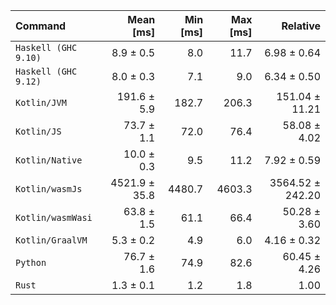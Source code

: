 | Command | Mean [ms] | Min [ms] | Max [ms] | Relative |
|:---|---:|---:|---:|---:|
| `Haskell (GHC 9.10)` | 8.9 ± 0.5 | 8.0 | 11.7 | 6.98 ± 0.64 |
| `Haskell (GHC 9.12)` | 8.0 ± 0.3 | 7.1 | 9.0 | 6.34 ± 0.50 |
| `Kotlin/JVM` | 191.6 ± 5.9 | 182.7 | 206.3 | 151.04 ± 11.21 |
| `Kotlin/JS` | 73.7 ± 1.1 | 72.0 | 76.4 | 58.08 ± 4.02 |
| `Kotlin/Native` | 10.0 ± 0.3 | 9.5 | 11.2 | 7.92 ± 0.59 |
| `Kotlin/wasmJs` | 4521.9 ± 35.8 | 4480.7 | 4603.3 | 3564.52 ± 242.20 |
| `Kotlin/wasmWasi` | 63.8 ± 1.5 | 61.1 | 66.4 | 50.28 ± 3.60 |
| `Kotlin/GraalVM` | 5.3 ± 0.2 | 4.9 | 6.0 | 4.16 ± 0.32 |
| `Python` | 76.7 ± 1.6 | 74.9 | 82.6 | 60.45 ± 4.26 |
| `Rust` | 1.3 ± 0.1 | 1.2 | 1.8 | 1.00 |
